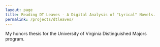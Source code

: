 ```yaml
---
layout: page
title: Reading DT Leaves - A Digital Analysis of "Lyrical" Novels.
permalink: /projects/dtleaves/
---
```


My honors thesis for the University of Virginia Distinguished Majors program.